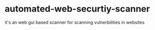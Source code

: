# automated-web-securtiy-scanner
it's an web gui based scanner for scanning vulnerbilities  in websites
